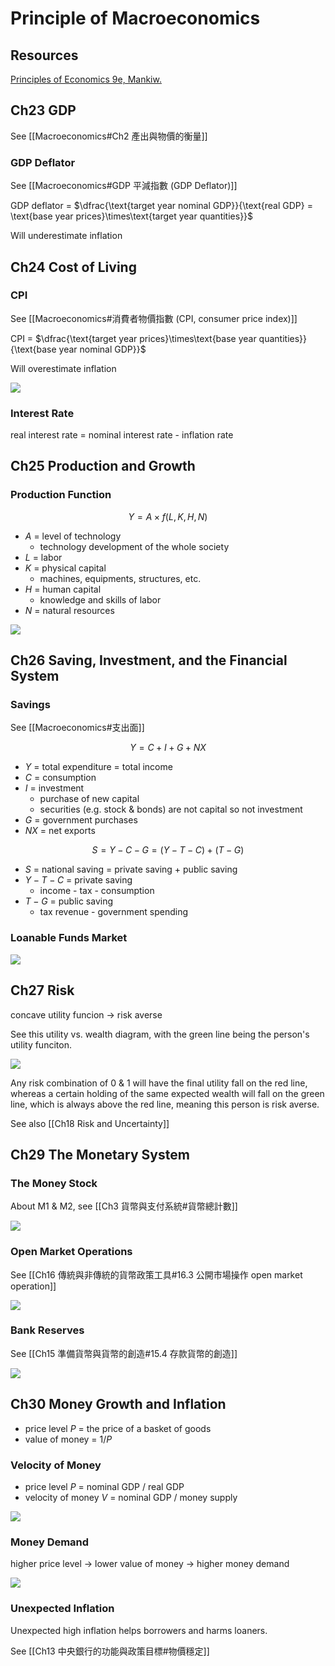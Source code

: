 # Principle of Macroeconomics

## Resources

[Principles of Economics 9e, Mankiw.](https://libgen.is/book/index.php?md5=E4F408FE98ABD6329394D2C9C9DE877F)

## Ch23 GDP

See [[Macroeconomics#Ch2 產出與物價的衡量]]

### GDP Deflator

See [[Macroeconomics#GDP 平減指數 (GDP Deflator)]]

GDP deflator = $\dfrac{\text{target year nominal GDP}}{\text{real GDP} = \text{base year prices}\times\text{target year quantities}}$

Will underestimate inflation

## Ch24 Cost of Living

### CPI

See [[Macroeconomics#消費者物價指數 (CPI, consumer price index)]]

CPI = $\dfrac{\text{target year prices}\times\text{base year quantities}}{\text{base year nominal GDP}}$

Will overestimate inflation

![](https://i.imgur.com/grwo2h9.png)

### Interest Rate

real interest rate = nominal interest rate - inflation rate

## Ch25 Production and Growth

### Production Function

$$Y=A\times f(L,K,H,N)$$

- $A$ = level of technology
	- technology development of the whole society
- $L$ = labor
- $K$ = physical capital
	- machines, equipments, structures, etc.
- $H$ = human capital
	- knowledge and skills of labor
- $N$ = natural resources

![](https://i.imgur.com/B1HKgEJ.png)

## Ch26 Saving, Investment, and the Financial System

### Savings

See [[Macroeconomics#支出面]]

$$Y = C + I + G + NX$$

- $Y$ = total expenditure = total income
- $C$ = consumption
- $I$ = investment
	- purchase of new capital
	- securities (e.g. stock & bonds) are not capital so not investment
- $G$ = government purchases
- $NX$ = net exports

$$S=Y-C-G=(Y-T-C)+(T-G)$$

- $S$ = national saving = private saving + public saving
- $Y-T-C$ = private saving
	- income - tax - consumption
- $T-G$ = public saving
	- tax revenue - government spending

### Loanable Funds Market

![](https://i.imgur.com/QVlNRcy.png)

## Ch27 Risk

concave utility funcion -> risk averse

See this utility vs. wealth diagram, with the green line being the person's utility funciton.

![](https://i.imgur.com/522fdp3.png)

Any risk combination of 0 & 1 will have the final utility fall on the red line, whereas a certain holding of the same expected wealth will fall on the green line, which is always above the red line, meaning this person is risk averse.

See also [[Ch18 Risk and Uncertainty]]

## Ch29 The Monetary System

### The Money Stock

About M1 & M2, see [[Ch3 貨幣與支付系統#貨幣總計數]]

![](https://i.imgur.com/2UKdoox.png)

### Open Market Operations

See [[Ch16 傳統與非傳統的貨幣政策工具#16.3 公開市場操作 open market operation]]

![](https://i.imgur.com/ku6WHXc.png)

### Bank Reserves

See [[Ch15 準備貨幣與貨幣的創造#15.4 存款貨幣的創造]]

![](https://i.imgur.com/6o7qq18.png)

## Ch30 Money Growth and Inflation

- price level $P$ = the price of a basket of goods
- value of money = $1/P$

### Velocity of Money

- price level $P$ = nominal GDP / real GDP
- velocity of money $V$ = nominal GDP / money supply

![](https://i.imgur.com/Mo9bmrB.png)

### Money Demand

higher price level -> lower value of money -> higher money demand

![](https://i.imgur.com/qDVWzhQ.png)

### Unexpected Inflation

Unexpected high inflation helps borrowers and harms loaners.

See [[Ch13 中央銀行的功能與政策目標#物價穩定]]
